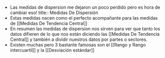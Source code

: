 - Las medidas de dispersion me dejaron un poco perdido pero es hora de cambiar eso!
  title:: Medidas De Dispersión
- Estas medidas nacen como el perfecto acompañante para las medidas de [[Medidas De Tendencia Central]]
- En resumen las medidas de dispersion nos sirven para ver que tanto los datos difieren de lo que nos están diciendo las [[Medidas De Tendencia Central]] y también a dividir nuestros datos por partes o sectores.
- Existen muchas pero 3 bastante famosas son el [[Rango y Rango intercuartil]]  y la [[Desviación estándar]]